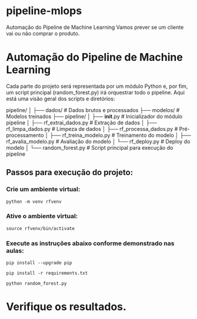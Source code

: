 # pipeline-mlops
Automação do Pipeline de Machine Learning
Vamos prever se um cliente vai ou não comprar o produto.

# Automação do Pipeline de Machine Learning

Cada parte do projeto será representada por um módulo Python e, por fim, um script principal (random_forest.py) irá orquestrar todo o pipeline. Aqui está uma visão geral dos scripts e diretórios:

pipeline/
│
├── dados/                         # Dados brutos e processados
├── modelos/                       # Modelos treinados
├── pipeline/
│   ├── __init__.py                # Inicializador do módulo pipeline
│   ├── rf_extrai_dados.py        # Extração de dados
│   ├── rf_limpa_dados.py         # Limpeza de dados
│   ├── rf_processa_dados.py      # Pré-processamento
│   ├── rf_treina_modelo.py       # Treinamento do modelo
│   ├── rf_avalia_modelo.py       # Avaliação do modelo
│   └── rf_deploy.py              # Deploy do modelo
│
└── random_forest.py                    # Script principal para execução do pipeline

## Passos para execução do projeto:

### Crie um ambiente virtual:
````
python -m venv rfvenv
````

### Ative o ambiente virtual:
```
source rfvenv/bin/activate
```

### Execute as instruções abaixo conforme demonstrado nas aulas:

````
pip install --upgrade pip

pip install -r requirements.txt

python random_forest.py
````

# Verifique os resultados.